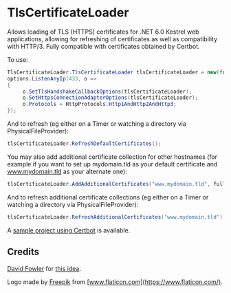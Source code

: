 # TlsCertificateLoader
Allows loading of TLS (HTTPS) certificates for .NET 6.0 Kestrel web applications, allowing for refreshing of certificates as well as compatibility with HTTP/3. Fully compatible with certificates obtained by Certbot.

To use:
```c#
TlsCertificateLoader.TlsCertificateLoader tlsCertificateLoader = new(fullChainPemFilePath, privateKeyPemFilePath);
options.ListenAnyIp(433, o =>
{
     o.SetTlsHandshakeCallbackOptions(tlsCertificateLoader);
     o.SetHttpsConnectionAdapterOptions(tlsCertificateLoader);
     o.Protocols = HttpProtocols.Http1AndHttp2AndHttp3;
});
```

And to refresh (eg either on a Timer or watching a directory via PhysicalFileProvider):
```c#
tlsCertificateLoader.RefreshDefaultCertificates();
```

You may also add additional certificate collection for other hostnames (for example if you want to set up mydomain.tld as your default certificate and www.mydomain.tld as your alternate one):
```c#
tlsCertificateLoader.AddAdditionalCertificates("www.mydomain.tld", fullChainWwwPemFilePath, privateKeyWwwPemFilePath);
```

And to refresh additional certificate collections (eg either on a Timer or watching a directory via PhysicalFileProvider):
```c#
tlsCertificateLoader.RefreshAdditionalCertificates("www.mydomain.tld");
```

A [sample project using Certbot](https://github.com/MarkCiliaVincenti/TlsCertificateLoader/Samples/CertbotSample) is available.

## Credits
[David Fowler](https://github.com/davidfowl) for [this idea](https://github.com/dotnet/aspnetcore/issues/21513#issuecomment-914370034).

Logo made by [Freepik](https://www.freepik.com) from [www.flaticon.com](https://www.flaticon.com/).